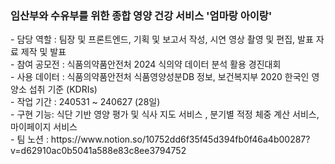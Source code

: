 <h3>임산부와 수유부를 위한 종합 영양 건강 서비스 '엄마랑 아이랑'</h3>
- 담당 역할 : 팀장 및 프론트엔드, 기획 및 보고서 작성, 시연 영상 촬영 및 편집, 발표 자료 제작 및 발표 <br/>
- 참여 공모전 : 식품의약품안전처 2024 식의약 데이터 분석 활용 경진대회 <br/>
- 사용 데이터 : 식품의약품안전처 식품영양성분DB 정보, 보건복지부 2020 한국인 영양소 섭취 기준 (KDRIs) <br/>
- 작업 기간 : 240531 ~ 240627 (28일) <br/>
- 구현 기능: 식단 기반 영양 평가 및 식사 지도 서비스 , 분기별 적정 체중 계산 서비스, 마이페이지 서비스 <br/>
- 팀 노션 : https://www.notion.so/10752dd6f35f45d394fb0f46a4b00287?v=d62910ac0b5041a588e83c8ee3794752

